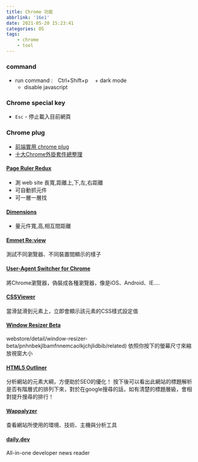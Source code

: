 ```yaml
---
title: Chrome 功能
abbrlink: '16e1'
date: 2021-05-20 15:23:41
categories: OS
tags:
	- chrome
	- tool
---
```


### command 
+ run command :　Ctrl+Shift+p
　+ dark mode
	+ disable javascript

### Chrome special key
+ ``Esc`` - 停止載入目前網頁

<!--more-->

### Chrome plug
+ [前端實用 chrome plug](https://pjchender.blogspot.com/2016/08/chrome-chrome-extension.html)
+ [十大Chrome外掛套件總整理](https://www.minwt.com/webdesign-dev/html/19042.html
)

#### [Page Ruler Redux](https://chrome.google.com/webstore/detail/page-ruler-redux/giejhjebcalaheckengmchjekofhhmal?hl=zh-TW)
+ 測 web site 長寬,距離上,下,左,右距離
+ 可自動抓元件
+ 可一層一層找

#### [Dimensions](https://chrome.google.com/webstore/detail/dimensions/baocaagndhipibgklemoalmkljaimfdj)
+ 量元件寬,高,相互間距離

#### [Emmet Re:view](https://chrome.google.com/webstore/detail/emmet-review/epejoicbhllgiimigokgjdoijnpaphdp/related)
測試不同瀏覽器、不同裝置間顯示的樣子

#### [User-Agent Switcher for Chrome](https://chrome.google.com/webstore/detail/user-agent-switcher-for-c/djflhoibgkdhkhhcedjiklpkjnoahfmg)
將Chrome瀏覽器，偽裝成各種瀏覽器，像是iOS、Android、IE….

#### [CSSViewer](https://chrome.google.com/webstore/detail/cssviewer/ggfgijbpiheegefliciemofobhmofgce/related)
當滑鼠滑到元素上，立即會顯示該元素的CSS樣式設定值

#### [Window Resizer Beta](https://chrome.google.com/)
webstore/detail/window-resizer-beta/pnhnbekjlbamfnnemcaolkjchjlidbib/related)
依照你按下的螢幕尺寸來縮放視窗大小

#### [HTML5 Outliner](https://chrome.google.com/webstore/detail/html5-outliner/afoibpobokebhgfnknfndkgemglggomo/related)
分析網站的元素大綱，方便助於SEO的優化！
按下後可以看出此網站的標題解析是否有階層式的排列下來，對於在google搜尋的話，如有清楚的標題層級，會相對提升搜尋的排行！

#### [Wappalyzer](https://chrome.google.com/webstore/detail/wappalyzer/gppongmhjkpfnbhagpmjfkannfbllamg/related?hl=zh-TW)
查看網站所使用的環境、技術、主機與分析工具

#### [daily.dev](https://chrome.google.com/webstore/detail/dailydev-all-in-one-devel/jlmpjdjjbgclbocgajdjefcidcncaied/related)
All-in-one developer news reader